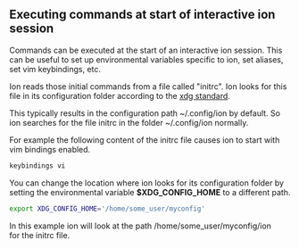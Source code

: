 ## Executing commands at start of interactive ion session

Commands can be executed at the start of an interactive ion session.
This can be useful to set up environmental variables specific to ion, 
set aliases, set vim keybindings, etc.

Ion reads those initial commands from a file called "initrc". 
Ion looks for this file in its configuration folder
according to the [xdg standard](https://specifications.freedesktop.org/basedir-spec/basedir-spec-latest.html).

This typically results in the configuration path ~/.config/ion by default. 
So ion searches for the file initrc in the folder ~/.config/ion normally.

For example the following content of the initrc file 
causes ion to start with vim bindings enabled.

```sh
keybindings vi 
```

You can change the location where ion looks for its configuration folder 
by setting the environmental variable **$XDG_CONFIG_HOME** to a different path.

```sh 
export XDG_CONFIG_HOME='/home/some_user/myconfig' 
```

In this example ion will look at the path /home/some_user/myconfig/ion  
for the initrc file.
